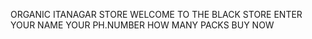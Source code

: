 ORGANIC ITANAGAR STORE
WELCOME TO THE BLACK STORE
ENTER YOUR NAME 
YOUR PH.NUMBER
HOW MANY PACKS
BUY NOW
